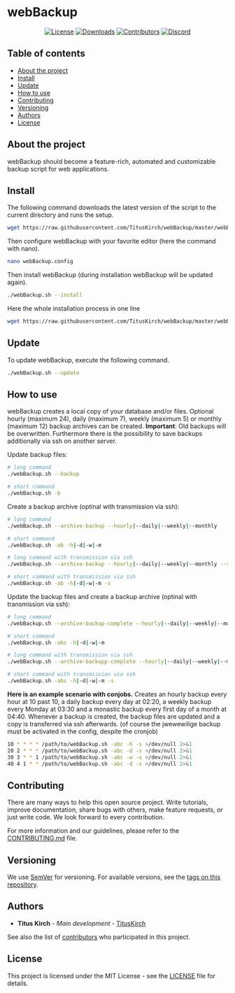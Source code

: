 # webBackup
<p align="center">
    <a href="https://github.com/TitusKirch/webBackup/blob/master/LICENSE"><img src="https://img.shields.io/github/license/TitusKirch/webBackup?label=License&labelColor=30363D&color=2FBF50" alt="License"></a>
    <a href="https://github.com/TitusKirch/webBackup/releases"><img src="https://img.shields.io/github/downloads/TitusKirch/webBackup/total?label=Downloads&labelColor=30363D&color=2FBF50" alt="Downloads"></a>
    <a href="https://github.com/TitusKirch/webBackup/graphs/contributors"><img src="https://img.shields.io/github/contributors/TitusKirch/webBackup?label=Contributors&labelColor=30363D&color=2FBF50" alt="Contributors"></a>
    <a href="https://discord.tkirch.dev"><img src="https://img.shields.io/discord/576562577769889805?label=Discord&labelColor=30363D&color=2FBF50&logoColor=959DA5&logo=Discord" alt="Discord"></a>
</p>

## Table of contents

* [About the project](#about-the-project)
* [Install](#install)
* [Update](#update)
* [How to use](#how-to-use)
* [Contributing](#contributing)
* [Versioning](#versioning)
* [Authors](#authors)
* [License](#license)

## About the project

webBackup should become a feature-rich, automated and customizable backup script for web applications.

## Install

The following command downloads the latest version of the script to the current directory and runs the setup.
```BASH
wget https://raw.githubusercontent.com/TitusKirch/webBackup/master/webBackup.sh && chmod +x webBackup.sh && ./webBackup.sh --setup
```

Then configure webBackup with your favorite editor (here the command with nano).
```BASH
nano webBackup.config
```

Then install webBackup (during installation webBackup will be updated again).
```BASH
./webBackup.sh --install
```

Here the whole installation process in one line
```BASH
wget https://raw.githubusercontent.com/TitusKirch/webBackup/master/webBackup.sh && chmod +x webBackup.sh && ./webBackup.sh --setup && nano webBackup.config && ./webBackup.sh --install
```

## Update

To update webBackup, execute the following command.
```BASH
./webBackup.sh --update
```

## How to use

webBackup creates a local copy of your database and/or files.
Optional hourly (maximum 24), daily (maximum 7), weekly (maximum 5) or monthly (maximum 12) backup archives can be created. **Important**: Old backups will be overwritten.
Furthermore there is the possibility to save backups additionally via ssh on another server.

Update backup files:
```BASH
# long command
./webBackup.sh --backup

# short command
./webBackup.sh -b
```

Create a backup archive (optinal with transmission via ssh):
```BASH
# long command
./webBackup.sh --archive-backup --hourly|--daily|--weekly|--monthly

# short command
./webBackup.sh -ab -h|-d|-w|-m

# long command with transmission via ssh
./webBackup.sh --archive-backup --hourly|--daily|--weekly|--monthly --ssh

# short command with transmission via ssh
./webBackup.sh -ab -h|-d|-w|-m -s
```

Update the backup files and create a backup archive (optinal with transmission via ssh):
```BASH
# long command
./webBackup.sh --archive-backup-complete --hourly|--daily|--weekly|--monthly

# short command
./webBackup.sh -abc -h|-d|-w|-m

# long command with transmission via ssh
./webBackup.sh --archive-backupp-complete --hourly|--daily|--weekly|--monthly --ssh

# short command with transmission via ssh
./webBackup.sh -abc -h|-d|-w|-m -s
```

**Here is an example scenario with conjobs.**
Creates an hourly backup every hour at 10 past 10, a daily backup every day at 02:20, a weekly backup every Monday at 03:30 and a monastic backup every first day of a month at 04:40. Whenever a backup is created, the backup files are updated and a copy is transferred via ssh afterwards. (of course the jwewewilige backup must be activated in the config, despite the cronjob)
```BASH
10 * * * * /path/to/webBackup.sh -abc -h -s >/dev/null 2>&1
20 2 * * * /path/to/webBackup.sh -abc -d -s >/dev/null 2>&1
30 3 * * 1 /path/to/webBackup.sh -abc -w -s >/dev/null 2>&1
40 4 1 * * /path/to/webBackup.sh -abc -d -s >/dev/null 2>&1
```

## Contributing
There are many ways to help this open source project. Write tutorials, improve documentation, share bugs with others, make feature requests, or just write code. We look forward to every contribution.

For more information and our guidelines, please refer to the [CONTRIBUTING.md](CONTRIBUTING.md) file.

## Versioning

We use [SemVer](http://semver.org/) for versioning. For available versions, see the [tags on this repository](https://github.com/TitusKirch/webBackup/tags). 

## Authors

* **Titus Kirch** - *Main development* - [TitusKirch](https://github.com/TitusKirch)

See also the list of [contributors](https://github.com/TitusKirch/webBackup/graphs/contributors) who participated in this project.

## License

This project is licensed under the MIT License - see the [LICENSE](LICENSE) file for details.


